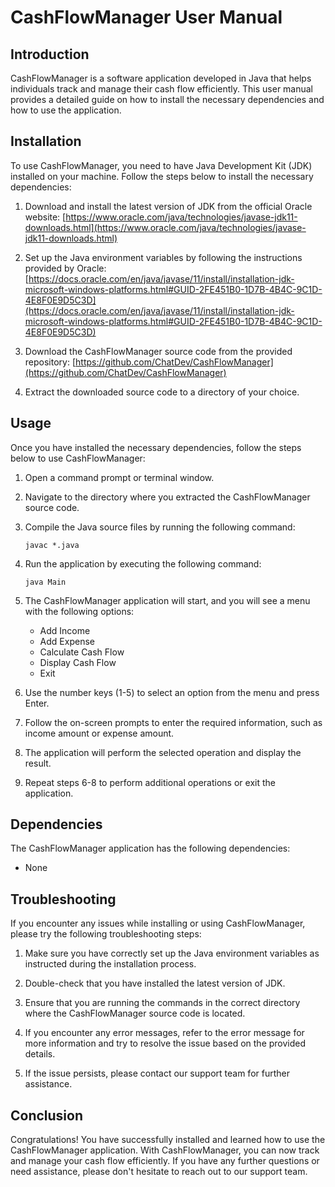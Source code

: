 # CashFlowManager User Manual

## Introduction
CashFlowManager is a software application developed in Java that helps individuals track and manage their cash flow efficiently. This user manual provides a detailed guide on how to install the necessary dependencies and how to use the application.

## Installation
To use CashFlowManager, you need to have Java Development Kit (JDK) installed on your machine. Follow the steps below to install the necessary dependencies:

1. Download and install the latest version of JDK from the official Oracle website: [https://www.oracle.com/java/technologies/javase-jdk11-downloads.html](https://www.oracle.com/java/technologies/javase-jdk11-downloads.html)

2. Set up the Java environment variables by following the instructions provided by Oracle: [https://docs.oracle.com/en/java/javase/11/install/installation-jdk-microsoft-windows-platforms.html#GUID-2FE451B0-1D7B-4B4C-9C1D-4E8F0E9D5C3D](https://docs.oracle.com/en/java/javase/11/install/installation-jdk-microsoft-windows-platforms.html#GUID-2FE451B0-1D7B-4B4C-9C1D-4E8F0E9D5C3D)

3. Download the CashFlowManager source code from the provided repository: [https://github.com/ChatDev/CashFlowManager](https://github.com/ChatDev/CashFlowManager)

4. Extract the downloaded source code to a directory of your choice.

## Usage
Once you have installed the necessary dependencies, follow the steps below to use CashFlowManager:

1. Open a command prompt or terminal window.

2. Navigate to the directory where you extracted the CashFlowManager source code.

3. Compile the Java source files by running the following command:
   ```
   javac *.java
   ```

4. Run the application by executing the following command:
   ```
   java Main
   ```

5. The CashFlowManager application will start, and you will see a menu with the following options:
   - Add Income
   - Add Expense
   - Calculate Cash Flow
   - Display Cash Flow
   - Exit

6. Use the number keys (1-5) to select an option from the menu and press Enter.

7. Follow the on-screen prompts to enter the required information, such as income amount or expense amount.

8. The application will perform the selected operation and display the result.

9. Repeat steps 6-8 to perform additional operations or exit the application.

## Dependencies
The CashFlowManager application has the following dependencies:

- None

## Troubleshooting
If you encounter any issues while installing or using CashFlowManager, please try the following troubleshooting steps:

1. Make sure you have correctly set up the Java environment variables as instructed during the installation process.

2. Double-check that you have installed the latest version of JDK.

3. Ensure that you are running the commands in the correct directory where the CashFlowManager source code is located.

4. If you encounter any error messages, refer to the error message for more information and try to resolve the issue based on the provided details.

5. If the issue persists, please contact our support team for further assistance.

## Conclusion
Congratulations! You have successfully installed and learned how to use the CashFlowManager application. With CashFlowManager, you can now track and manage your cash flow efficiently. If you have any further questions or need assistance, please don't hesitate to reach out to our support team.